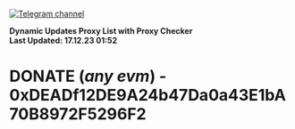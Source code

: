 [![Telegram channel](https://img.shields.io/endpoint?url=https://runkit.io/damiankrawczyk/telegram-badge/branches/master?url=https://t.me/n4z4v0d)](https://t.me/n4z4v0d) 

**Dynamic Updates Proxy List with Proxy Checker**  
**Last Updated: 17.12.23 01:52**

# DONATE (_any evm_) - 0xDEADf12DE9A24b47Da0a43E1bA70B8972F5296F2

